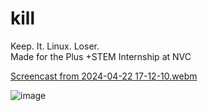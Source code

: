 # kill

Keep. It. Linux. Loser. <br />
Made for the Plus +STEM Internship at NVC


[Screencast from 2024-04-22 17-12-10.webm](https://github.com/ateschan/kill/assets/89411709/93add6e3-dad3-4db1-a2c8-3922bdc6ae4b)

![image](https://github.com/ateschan/kill/assets/89411709/8e8083fa-1fa6-4c0d-812f-619d70741192)
